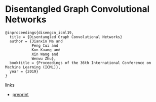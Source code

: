# Disentangled Graph Convolutional Networks

```
@inproceedings{disengcn_icml19,
  title = {Disentangled Graph Convolutional Networks}
  author = {Jianxin Ma and
            Peng Cui and
            Kun Kuang and
            Xin Wang and
            Wenwu Zhu},
  booktitle = {Proceedings of the 36th International Conference on Machine Learning (ICML)},
  year = {2019}
}
```

links
- [preprint](http://pengcui.thumedialab.com/papers/DisenGCN.pdf)
